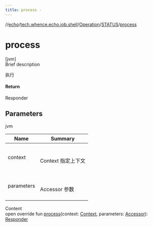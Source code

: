 ```yaml
---
title: process -
---
```

//[echo](../../../index.md)/[tech.whence.echo.job.shell](../../index.md)/[Operation](../index.md)/[STATUS](index.md)/[process](process.md)



# process  
[jvm]  
Brief description  


执行



#### Return  


Responder



## Parameters  
  
jvm  
  
|  Name|  Summary| 
|---|---|
| context| <br><br>Context 指定上下文<br><br>
| parameters| <br><br>Accessor 参数<br><br>
  
  
Content  
open override fun [process](process.md)(context: [Context](../../-context/index.md), parameters: [Accessor](../../../tech.whence.echo.container.accessor/-accessor/index.md)): [Responder](../../-responder/index.md)  



